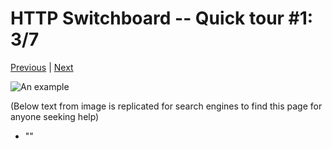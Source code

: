 # HTTP Switchboard -- Quick tour #1: 3/7

[Previous](Quick-tour-%231%3A-2-of-7) | [Next](Quick-tour-%231%3A-4-of-7)

![An example](https://raw.github.com/gorhill/httpswitchboard/master/doc/img/quicktour-001-c.jpg)

(Below text from image is replicated for search engines to find this page for anyone seeking help)
- ""
